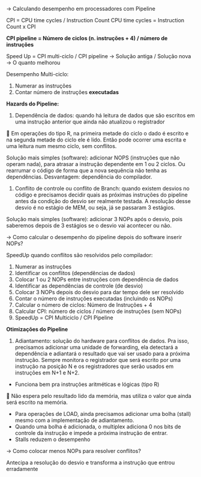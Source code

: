→ Calculando desempenho em processadores com Pipeline

CPI = CPU time cycles / Instruction Count 
CPU time cycles = Instruction Count x CPI 

**CPI pipeline = Número de ciclos (n. instruções + 4) / número de instruções** 

Speed Up = CPI multi-ciclo / CPI pipeline → Solução antiga / Solução nova → O quanto melhorou 

Desempenho Multi-ciclo:

1. Numerar as instruções
2. Contar número de instruções **executadas** 



**Hazards do Pipeline:**



1. Dependência de dados: quando há leitura de dados que são escritos em uma instrução anterior que ainda não atualizou o registrador

<aside>
📃 Em operações do tipo R, na primeira metade do ciclo o dado é escrito e na segunda metade do ciclo ele é lido. Então pode ocorrer uma escrita e uma leitura num mesmo ciclo, sem conflitos.

</aside>

Solução mais simples (software): adicionar NOPS (instruções que não operam nada), para atrasar a instrução dependente em 1 ou 2 ciclos. Ou rearrumar o código de forma que a nova sequência não tenha as dependências. Desvantagem: dependência do compilador.

1. Conflito de controle ou conflito de Branch: quando existem desvios no código e precisamos decidir quais as próximas instruções do pipeline antes da condição do desvio ser realmente testada. A resolução desse desvio é no estágio de MEM, ou seja, já se passaram 3 estágios. 

Solução mais simples (software): adicionar 3 NOPs após o desvio, pois saberemos depois de 3 estágios se o desvio vai acontecer ou não.

→ Como calcular o desempenho do pipeline depois do software inserir NOPs?

SpeedUp quando conflitos são resolvidos pelo compilador:

1. Numerar as instruções
2. Identificar os conflitos (dependências de dados)
3. Colocar 1 ou 2 NOPs entre instruções com dependência de dados
4. Identificar as dependências de controle (de desvio)
5. Colocar 3 NOPs depois do desvio para dar tempo dele ser resolvido
6. Contar o número de instruções executadas (incluindo os NOPs) 
7. Calcular o número de ciclos: Número de Instruções + 4
8. Calcular CPI: número de ciclos / número de instruções (sem NOPs)
9. SpeedUp = CPI Multiciclo / CPI Pipeline

**Otimizações do Pipeline**

1. Adiantamento: solução do hardware para conflitos de dados. Pra isso, precisamos adicionar uma unidade de forwarding, ela detectará a dependência e adiantará o resultado que vai ser usado para a próxima instrução. Sempre monitora o registrador que será escrito por uma instrução na posição N e os registradores que serão usados em instruções em N+1 e N+2. 
- Funciona bem pra instruções aritméticas e lógicas (tipo R)

<aside>
📃 Não espera pelo resultado lido da memória, mas utiliza o valor que ainda será escrito na memória.

</aside>

- Para operações de LOAD, ainda precisamos adicionar uma bolha (stall) mesmo com a implementação de adiantamento.
- Quando uma bolha é adicionada, o multiplex adiciona 0 nos bits de controle da instrução e impede a próxima instrução de entrar.
- Stalls reduzem o desempenho

→ Como colocar menos NOPs para resolver conflitos?

Antecipa a resolução do desvio e transforma a instrução que entrou erradamente
